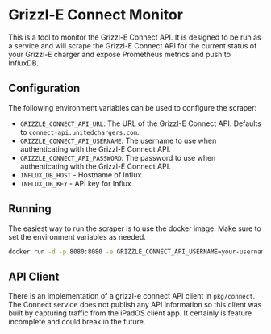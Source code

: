 # Grizzl-E Connect Monitor

This is a tool to monitor the Grizzl-E Connect API. It is designed to be run as
a service and will scrape the Grizzl-E Connect API for the current status of
your Grizzl-E charger and expose Prometheus metrics and push to InfluxDB.

## Configuration

The following environment variables can be used to configure the scraper:

- `GRIZZLE_CONNECT_API_URL`: The URL of the Grizzl-E Connect API. Defaults to
  `connect-api.unitedchargers.com`.
- `GRIZZLE_CONNECT_API_USERNAME`: The username to use when authenticating with
  the Grizzl-E Connect API.
- `GRIZZLE_CONNECT_API_PASSWORD`: The password to use when authenticating with
  the Grizzl-E Connect API.
- `INFLUX_DB_HOST` - Hostname of Influx
- `INFLUX_DB_KEY` - API key for Influx

## Running

The easiest way to run the scraper is to use the docker image. Make sure to set the environment variables as needed.

```bash
docker run -d -p 8080:8080 -e GRIZZLE_CONNECT_API_USERNAME=your-username -e GRIZZLE_CONNECT_API_PASSWORD=your-password ghcr.io/speshak/grizzl-e-prom:main
```

## API Client

There is an implementation of a grizzl-e connect API client in `pkg/connect`. The
Connect service does not publish any API information so this client was built by
capturing traffic from the iPadOS client app. It certainly is feature incomplete
and could break in the future.
